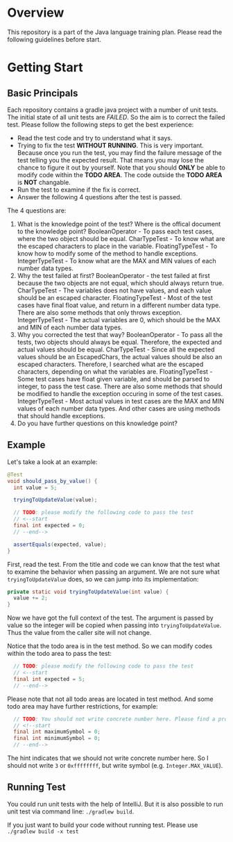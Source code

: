 # Overview

This repository is a part of the Java language training plan. Please read the following guidelines before start.

# Getting Start

## Basic Principals

Each repository contains a gradle java project with a number of unit tests. The initial state of all unit tests are *FAILED*. So the aim is to correct the failed test. Please follow the following steps to get the best experience:

* Read the test code and try to understand what it says.
* Trying to fix the test **WITHOUT RUNNING**. This is very important. Because once you run the test, you may find the failure message of the test telling you the expected result. That means you may lose the chance to figure it out by yourself. Note that you should **ONLY** be able to modify code within the **TODO AREA**. The code outside the **TODO AREA** is **NOT** changable.
* Run the test to examine if the fix is correct.
* Answer the following 4 questions after the test is passed.

The 4 questions are:

1. What is the knowledge point of the test? Where is the offical document to the knowledge point?
BooleanOperator - To pass each test cases, where the two object should be equal.
CharTypeTest - To know what are the escaped characters to place in the variable.
FloatingTypeTest - To know how to modify some of the method to handle exceptions.
IntegerTypeTest - To know what are the MAX and MIN values of each number data types.
1. Why the test failed at first?
BooleanOperator - the test failed at first because the two objects are not equal, which should always return true.
CharTypeTest - The variables does not have values, and each value should be an escaped character.
FloatingTypeTest - Most of the test cases have final float value, and return in a different number data type. There are also some methods that only throws exception.
IntegerTypeTest - The actual variables are 0, which should be the MAX and MIN of each number data types.
1. Why you corrected the test that way?
BooleanOperator - To pass all the tests, two objects should always be equal. Therefore, the expected and actual values should be equal.
CharTypeTest - Since all the expected values should be an EscapedChars, the actual values should be also an escaped characters. Therefore, I searched what are the escaped characters, depending on what the variables are.
FloatingTypeTest - Some test cases have float given variable, and should be parsed to integer, to pass the test case. There are also some methods that should be modified to handle the exception occuring in some of the test cases.
IntegerTypeTest - Most actual values in test cases are the MAX and MIN values of each number data types. And other cases are using methods that should handle exceptions.
1. Do you have further questions on this knowledge point?

## Example

Let's take a look at an example:

```java
@Test
void should_pass_by_value() {
  int value = 5;

  tryingToUpdateValue(value);

  // TODO: please modify the following code to pass the test
  // <--start
  final int expected = 0;
  // --end-->

  assertEquals(expected, value);
}
```

First, read the test. From the title and code we can know that the test what to examine the behavior when passing an argument. We are not sure what `tryingToUpdateValue` does, so we can jump into its implementation:

```java
private static void tryingToUpdateValue(int value) {
  value += 2;
}
```

Now we have got the full context of the test. The argument is passed by value so the integer will be copied when passing into `tryingToUpdateValue`. Thus the value from the caller site will not change.

Notice that the todo area is in the test method. So we can modify codes within the todo area to pass the test:

```java
  // TODO: please modify the following code to pass the test
  // <--start
  final int expected = 5;
  // --end-->
```

Please note that not all todo areas are located in test method. And some todo area may have further restrictions, for example:

```java
  // TODO: You should not write concrete number here. Please find a property or constant instead.
  // <!--start
  final int maximumSymbol = 0;
  final int minimumSymbol = 0;
  // --end-->
```

The hint indicates that we should not write concrete number here. So I should not write `3` or `0xffffffff`, but write symbol (e.g. `Integer.MAX_VALUE`).

## Running Test

You could run unit tests with the help of IntelliJ. But it is also possible to run unit test via command line: `./gradlew build`.

If you just want to build your code without running test. Please use `./gradlew build -x test
`
